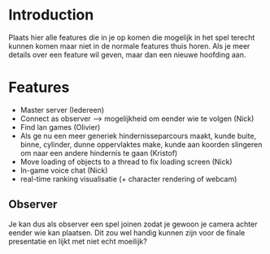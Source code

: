 # Introduction #

Plaats hier alle features die in je op komen die mogelijk in het spel terecht kunnen komen maar niet in de normale features thuis horen. Als je meer details over een feature wil geven, maar dan een nieuwe hoofding aan.

# Features #
  * Master server (Iedereen)
  * Connect as observer --> mogelijkheid om eender wie te volgen (Nick)
  * Find lan games (Olivier)
  * Als ge nu een meer generiek hindernisseparcours maakt, kunde buite, binne, cylinder, dunne oppervlaktes make, kunde aan koorden slingeren om naar een andere hindernis te gaan (Kristof)
  * Move loading of objects to a thread to fix loading screen (Nick)
  * In-game voice chat (Nick)
  * real-time ranking visualisatie (+ character rendering of webcam)

## Observer ##
Je kan dus als observer een spel joinen zodat je gewoon je camera achter eender wie kan plaatsen. Dit zou wel handig kunnen zijn voor de finale presentatie en lijkt met niet echt moeilijk?